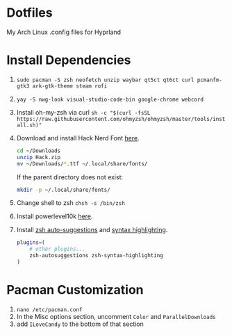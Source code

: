 # Dotfiles
My Arch Linux .config files for Hyprland

# Install Dependencies
1. `sudo pacman -S zsh neofetch unzip waybar qt5ct qt6ct curl pcmanfm-gtk3 ark-gtk-theme steam rofi`
2. `yay -S nwg-look visual-studio-code-bin google-chrome webcord`

3. Install oh-my-zsh via curl `sh -c "$(curl -fsSL https://raw.githubusercontent.com/ohmyzsh/ohmyzsh/master/tools/install.sh)"`

4. Download and install Hack Nerd Font [here](https://www.nerdfonts.com/font-downloads).

    ```sh
    cd ~/Downloads
    unzip Hack.zip
    mv ~/Downloads/*.ttf ~/.local/share/fonts/
    ```

    If the parent directory does not exist:

    ```sh
    mkdir -p ~/.local/share/fonts/
    ```

5. Change shell to zsh `chsh -s /bin/zsh`

6. Install powerlevel10k [here](https://github.com/romkatv/powerlevel10k?tab=readme-ov-file#installation).

7. Install [zsh auto-suggestions](https://github.com/zsh-users/zsh-autosuggestions/blob/master/INSTALL.md) and [syntax highlighting](https://github.com/zsh-users/zsh-syntax-highlighting/blob/master/INSTALL.md).
    ```sh
    plugins=( 
        # other plugins...
        zsh-autosuggestions zsh-syntax-highlighting
    )
    ```

# Pacman Customization

1. `nano /etc/pacman.conf`
2. In the Misc options section, uncomment `Color` and `ParallelDownloads`
3. add `ILoveCandy` to the bottom of that section
